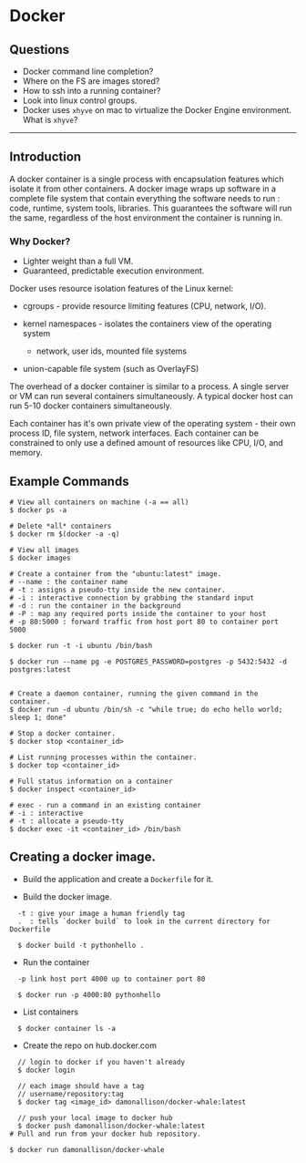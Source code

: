 # Docker

## Questions

* Docker command line completion?
* Where on the FS are images stored?
* How to ssh into a running container?
* Look into linux control groups.
* Docker uses `xhyve` on mac to virtualize the Docker Engine environment. What is `xhyve`?

--------------------------------------------------------------------------------

## Introduction

A docker container is a single process with encapsulation features which isolate
it from other containers. A docker image wraps up software in a complete file
system that contain everything the software needs to run : code, runtime, system
tools, libraries. This guarantees the software will run the same, regardless of
the host environment the container is running in.

### Why Docker?

* Lighter weight than a full VM.
* Guaranteed, predictable execution environment.

Docker uses resource isolation features of the Linux kernel:

* cgroups - provide resource limiting features (CPU, network, I/O).

* kernel namespaces - isolates the containers view of the operating system
  * network, user ids, mounted file systems

* union-capable file system (such as OverlayFS)

The overhead of a docker container is similar to a process. A single server or
VM can run several containers simultaneously. A typical docker host can run 5-10
docker containers simultaneously.

Each container has it's own private view of the operating system - their own
process ID, file system, network interfaces. Each container can be constrained
to only use a defined amount of resources like CPU, I/O, and memory.

## Example Commands

```shell
# View all containers on machine (-a == all)
$ docker ps -a

# Delete *all* containers
$ docker rm $(docker -a -q)

# View all images
$ docker images

# Create a container from the "ubuntu:latest" image.
# --name : the container name
# -t : assigns a pseudo-tty inside the new container.
# -i : interactive connection by grabbing the standard input
# -d : run the container in the background
# -P : map any required ports inside the container to your host
# -p 80:5000 : forward traffic from host port 80 to container port 5000

$ docker run -t -i ubuntu /bin/bash

$ docker run --name pg -e POSTGRES_PASSWORD=postgres -p 5432:5432 -d postgres:latest


# Create a daemon container, running the given command in the container.
$ docker run -d ubuntu /bin/sh -c "while true; do echo hello world; sleep 1; done"

# Stop a docker container.
$ docker stop <container_id>

# List running processes within the container.
$ docker top <container_id>

# Full status information on a container
$ docker inspect <container_id>

# exec - run a command in an existing container
# -i : interactive
# -t : allocate a pseudo-tty
$ docker exec -it <container_id> /bin/bash

```

## Creating a docker image.

* Build the application and create a `Dockerfile` for it.

* Build the docker image.

```
  -t : give your image a human friendly tag
  .  : tells `docker build` to look in the current directory for Dockerfile

  $ docker build -t pythonhello .
```

* Run the container

```
  -p link host port 4000 up to container port 80

  $ docker run -p 4000:80 pythonhello
```

* List containers

```
  $ docker container ls -a
```

* Create the repo on hub.docker.com

```
  // login to docker if you haven't already
  $ docker login

  // each image should have a tag
  // username/repository:tag
  $ docker tag <image_id> damonallison/docker-whale:latest

  // push your local image to docker hub
  $ docker push damonallison/docker-whale:latest
# Pull and run from your docker hub repository.

$ docker run damonallison/docker-whale
